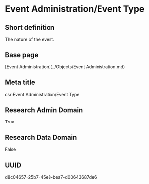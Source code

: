 # Event Administration/Event Type
## Short definition
The nature of the event.
## Base page
[Event Administration](../Objects/Event Administration.md)
## Meta title
csr:Event Administration/Event Type
## Research Admin Domain
True
## Research Data Domain
False
## UUID
d8c04657-25b7-45e8-bea7-d00643687de6
